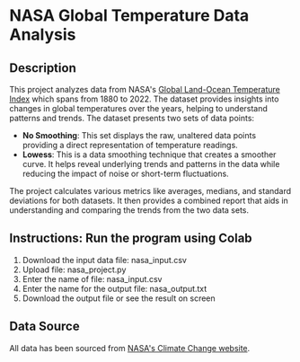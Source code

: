 # NASA Global Temperature Data Analysis

## Description

This project analyzes data from NASA's [Global Land-Ocean Temperature Index](https://climate.nasa.gov/vital-signs/global-temperature/) which spans from 1880 to 2022. The dataset provides insights into changes in global temperatures over the years, helping to understand patterns and trends.
The dataset presents two sets of data points:
- **No Smoothing**: This set displays the raw, unaltered data points providing a direct representation of temperature readings.
- **Lowess**: This is a data smoothing technique that creates a smoother curve. It helps reveal underlying trends and patterns in the data while reducing the impact of noise or short-term fluctuations.

The project calculates various metrics like averages, medians, and standard deviations for both datasets. It then provides a combined report that aids in understanding and comparing the trends from the two data sets.

## Instructions: Run the program using Colab

1. Download the input data file: nasa_input.csv
2. Upload file: nasa_project.py
3. Enter the name of file: nasa_input.csv
4. Enter the name for the output file: nasa_output.txt
5. Download the output file or see the result on screen

## Data Source
All data has been sourced from  [NASA's Climate Change website](https://climate.nasa.gov/vital-signs/global-temperature/).
